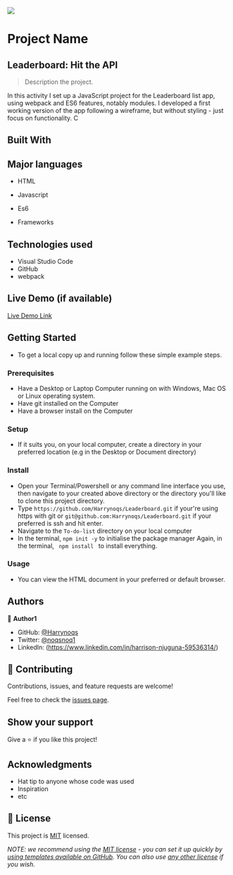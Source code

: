 ![](https://img.shields.io/badge/Microverse-blueviolet)

# Project Name
## Leaderboard: Hit the API

> Description the project.

In this activity I set up a JavaScript project for the Leaderboard list app, using webpack and ES6 features, notably modules. 
I developed a first working version of the app following a wireframe, but without styling - just focus on functionality.
C



## Built With

## Major languages
- HTML
- Javascript
- Es6

- Frameworks

## Technologies used
- Visual Studio Code
- GitHub
- webpack

## Live Demo (if available)

[Live Demo Link]()


## Getting Started

- To get a local copy up and running follow these simple example steps.

### Prerequisites
- Have a Desktop or Laptop Computer running on with Windows, Mac OS or Linux operating system.
- Have git installed on the Computer
- Have a browser install on the Computer
### Setup
- If it suits you, on your local computer, create a directory in your preferred location (e.g in the Desktop or Document directory)
### Install
- Open your Terminal/Powershell or any command line interface you use, then navigate to your created above directory or the directory you'll like to clone this project directory.
- Type `https://github.com/Harrynoqs/Leaderboard.git` if your're using https with git
 or `git@github.com:Harrynoqs/Leaderboard.git` if your preferred is ssh and hit enter.
- Navigate to the `To-do-list` directory on your local computer
- In the terminal, <code>npm init -y</code> to initialise the package manager
Again, in the terminal, <code> npm install </code> to install everything.

### Usage
- You can view the HTML document in your preferred or default browser.

## Authors

👤 **Author1**

- GitHub: [@Harrynoqs](https://github.com/githubhandle)
- Twitter: [@noqsnoq1](https://twitter.com/twitterhandle)
- LinkedIn: (https://www.linkedin.com/in/harrison-njuguna-59536314/)

## 🤝 Contributing

Contributions, issues, and feature requests are welcome!

Feel free to check the [issues page](../../issues/).

## Show your support

Give a ⭐️ if you like this project!

## Acknowledgments

- Hat tip to anyone whose code was used
- Inspiration
- etc

## 📝 License

This project is [MIT](./LICENSE) licensed.

_NOTE: we recommend using the [MIT license](https://choosealicense.com/licenses/mit/) - you can set it up quickly by [using templates available on GitHub](https://docs.github.com/en/communities/setting-up-your-project-for-healthy-contributions/adding-a-license-to-a-repository). You can also use [any other license](https://choosealicense.com/licenses/) if you wish._
